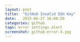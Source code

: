 ```yaml
---
layout: post
title:  "GitHub Invalid SSH Key"
date:   2015-06-27 16:00:20
categories: github
tags: error settings alert
screenshot: github-error-4.jpg
---
```

